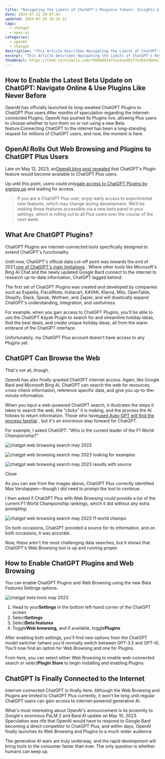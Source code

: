 ```yaml
---
title: "Navigating the Limits of ChatGPT's Response Tokens: Insights & Tips"
date: 2024-07-22 20:47:43
updated: 2024-07-24 10:32:12
tags:
  - chatgpt
  - open-ai
categories:
  - openAI
  - chatgpt
description: "This Article Describes Navigating the Limits of ChatGPT's Response Tokens: Insights & Tips"
excerpt: "This Article Describes Navigating the Limits of ChatGPT's Response Tokens: Insights & Tips"
thumbnail: https://thmb.techidaily.com/7d60bd83471ce3aad62f7e36543b04c731bcd80b3b2e4d4cbbcd899202078565.jpg
---
```


## How to Enable the Latest Beta Update on ChatGPT: Navigate Online & Use Plugins Like Never Before

 OpenAI has officially launched its long-awaited ChatGPT Plugins to ChatGPT Plus users.After months of speculation regarding the internet-connected Plugins, OpenAI has pushed its Plugins live, allowing Plus users to choose whether to turn them on or not using a new Beta feature.Connecting ChatGPT to the internet has been a long-standing request for millions of ChatGPT users, and now, the moment is here.

## OpenAI Rolls Out Web Browsing and Plugins to ChatGPT Plus Users

 Late on May 12, 2023, an[OpenAI blog post revealed](https://help.openai.com/en/articles/6825453-chatgpt-release-notes) that ChatGPT's Plugin feature would become available to ChatGPT Plus users.

 Up until this point, users could only[gain access to ChatGPT Plugins by signing up](https://www.makeuseof.com/how-sign-up-chatgpt-plugins/) and waiting for access.

> If you are a ChatGPT Plus user, enjoy early access to experimental new features, which may change during development. We’ll be making these features accessible via a new beta panel in your settings, which is rolling out to all Plus users over the course of the next week.

## What Are ChatGPT Plugins?

 ChatGPT Plugins are internet-connected tools specifically designed to extend ChatGPT's functionality.

 Until now, ChatGPT's official data cut-off point was towards the end of 2021,[one of ChatGPT's main limitations](https://www.makeuseof.com/openai-chatgpt-biggest-probelms/) . Where other tools like Microsoft's Bing AI Chat and the newly updated Google Bard connect to the internet to research up-to-date information, ChatGPT lagged behind.

 The first set of ChatGPT Plugins was created and developed by companies such as Expedia, FiscalNote, Instacart, KAYAK, Klarna, Milo, OpenTable, Shopify, Slack, Speak, Wolfram, and Zapier, and will drastically expand ChatGPT's understanding, integration, and usefulness.

 For example, when you gain access to ChatGPT Plugins, you'll be able to use the ChatGPT Kayak Plugin to search for and streamline holiday ideas, find the best deals, and create unique holiday ideas, all from the warm embrace of the ChatGPT interface.

 Unfortunately, my ChatGPT Plus account doesn't have access to any Plugins yet.

## ChatGPT Can Browse the Web

That's not all, though.

 OpenAI has also finally granted ChatGPT internet access. Again, like Google Bard and Microsoft Bing AI, ChatGPT can search the web for resources, cross-check information, reference specific data, and give you up-to-the-minute information.

 When you input a web-powered ChatGPT search, it illustrates the steps it takes to search the web, the "clicks" it is making, and the process the AI follows to return information. Those who have[used Auto-GPT will find the process familiar](https://www.makeuseof.com/what-is-auto-gpt-how-differ-from-chatgpt/) , but it's an enormous step forward for ChatGPT.

 For example, I asked ChatGPT: "Who is the current leader of the F1 World Championship?"

![chatgpt web browsing search may 2023](https://static1.makeuseofimages.com/wordpress/wp-content/uploads/2023/05/chatgpt-web-browsing-search-may-2023.jpg)

![chatgpt web browsing search may 2023 looking for examples](https://static1.makeuseofimages.com/wordpress/wp-content/uploads/2023/05/chatgpt-web-browsing-search-may-2023-looking-for-examples.jpg)

![chatgpt web browsing search may 2023 results with source](https://static1.makeuseofimages.com/wordpress/wp-content/uploads/2023/05/chatgpt-web-browsing-search-may-2023-results-with-source.jpg)

Close

 As you can see from the images above, ChatGPT Plus correctly identified Max Verstappen—though I did need to prompt the tool to continue.

 I then asked if ChatGPT Plus with Web Browsing could provide a list of the current F1 World Championship rankings, which it did without any extra prompting:

![chatgpt web browsing search may 2023 f1 world champs](https://static1.makeuseofimages.com/wordpress/wp-content/uploads/2023/05/chatgpt-web-browsing-search-may-2023-f1-world-champs.jpg)

 On both occasions, ChatGPT provided a source for its information, and on both occasions, it was accurate.

 Now, these aren't the most challenging data searches, but it shows that ChatGPT's Web Browsing tool is up and running proper.

## How to Enable ChatGPT Plugins and Web Browsing

 You can enable ChatGPT Plugins and Web Browsing using the new Beta Features Settings options.

![chatgpt beta tools may 2023](https://static1.makeuseofimages.com/wordpress/wp-content/uploads/2023/05/chatgpt-beta-tools-may-2023.jpg)

1. Head to your**Settings** in the bottom left-hand corner of the ChatGPT screen
2. Select**Settings**
3. Select**Beta features**
4. Toggle**Web browsing,** and if available, toggle**Plugins**

 After enabling both settings, you'll find new options from the ChatGPT model switcher (where you'd normally switch between GPT-3.5 and GPT-4). You'll now find an option for Web Browsing and one for Plugins.

 From here, you can select either Web Browsing to enable web-connected search or select**Plugin Store** to begin installing and enabling Plugins.

## ChatGPT Is Finally Connected to the Internet

 Internet-connected ChatGPT is finally here. Although the Web Browsing and Plugins are limited to ChatGPT Plus currently, it won't be long until regular ChatGPT users can gain access to internet-powered generative AI.

 What's most interesting about OpenAI's announcement is its proximity to Google's enormous PaLM 2 and Bard AI update on May 10, 2023\. Speculation was rife that OpenAI would have to respond to Google Bard becoming a direct competitor to ChatGPT Plus, and within days, OpenAI finally launches its Web Browsing and Plugins to a much wider audience.

 The generative AI wars are truly underway, and the rapid development will bring tools to the consumer faster than ever. The only question is whether humans can keep up.


<ins class="adsbygoogle"
     style="display:block"
     data-ad-format="autorelaxed"
     data-ad-client="ca-pub-7571918770474297"
     data-ad-slot="1223367746"></ins>



<ins class="adsbygoogle"
     style="display:block"
     data-ad-client="ca-pub-7571918770474297"
     data-ad-slot="8358498916"
     data-ad-format="auto"
     data-full-width-responsive="true"></ins>
